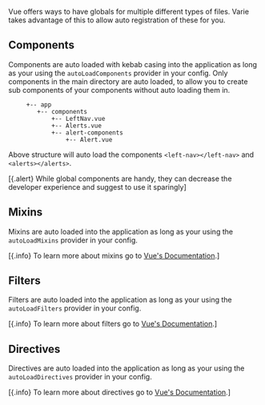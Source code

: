 Vue offers ways to have globals for multiple different types of files.
Varie takes advantage of this to allow auto registration of these for you.

## Components

Components are auto loaded with kebab casing into the application as long as your using the `autoLoadComponents` provider in your config.
Only components in the main directory are auto loaded, to allow you to create sub components of your components without auto loading them in.

```tree
     +-- app
        +-- components
            +-- LeftNav.vue
            +-- Alerts.vue
            +-- alert-components
                +-- Alert.vue
```

Above structure will auto load the components `<left-nav></left-nav>` and `<alerts></alerts>`.

[{.alert} While global components are handy, they can decrease the developer experience and suggest to use it sparingly]

## Mixins

Mixins are auto loaded into the application as long as your using the `autoLoadMixins` provider in your config.

[{.info} To learn more about mixins go to [Vue's Documentation](https://vuejs.org/v2/guide/mixins.html).]

## Filters

Filters are auto loaded into the application as long as your using the `autoLoadFilters` provider in your config.

[{.info} To learn more about filters go to [Vue's Documentation](https://vuejs.org/v2/guide/filters.html).]

## Directives

Directives are auto loaded into the application as long as your using the `autoLoadDirectives` provider in your config.

[{.info} To learn more about directives go to [Vue's Documentation](https://vuejs.org/v2/guide/custom-directive.html).]
